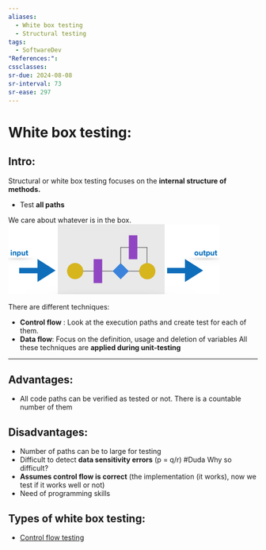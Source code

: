 ```yaml
---
aliases:
  - White box testing
  - Structural testing
tags:
  - SoftwareDev
"References:": 
cssclasses: 
sr-due: 2024-08-08
sr-interval: 73
sr-ease: 297
---
```

# White box testing: 
## Intro:
Structural or white box testing focuses on the **internal structure of methods.** 
+ Test **all paths**

We care about whatever is in the box.
![Pasted image 20240501124251](../99%20-%20Meta/0.%20Attachments/Pasted%20image%2020240501124251.png)

There are different techniques: 
+ **Control flow** : Look at the execution paths and create test for each of them. 
+ **Data flow**: Focus on the definition, usage and deletion of variables
All these techniques are **applied during unit-testing**
---

## Advantages: 
+ All code paths can be verified as tested or not. There is a countable number of them
## Disadvantages: 
+ Number of paths can be to large for testing
+ Difficult to detect **data sensitivity errors** (p = q/r) #Duda  Why so difficult?
+ **Assumes control flow is correct** (the implementation (it works), now we test if it works well or not) 
+ Need of programming skills 
 

## Types of white box testing: 
+ [Control flow testing](20240501%20-%20143420%20-%20Control%20flow%20testing.md)